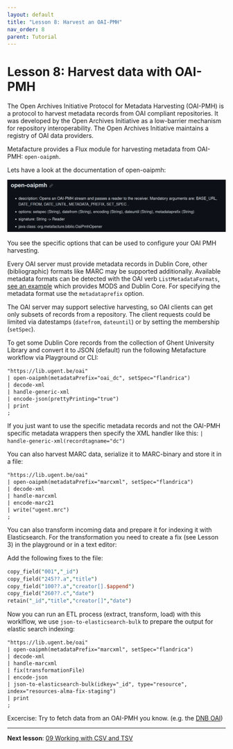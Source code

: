```yaml
---
layout: default
title: "Lesson 8: Harvest an OAI-PMH"
nav_order: 8
parent: Tutorial
---
```



# Lesson 8: Harvest data with OAI-PMH

The Open Archives Initiative Protocol for Metadata Harvesting (OAI-PMH) is a protocol to harvest metadata records from OAI compliant repositories. It was developed by the Open Archives Initiative as a low-barrier mechanism for repository interoperability. The Open Archives Initiative maintains a registry of OAI data providers.

Metafacture provides a Flux module for harvesting metadata from OAI-PMH: `open-oaipmh`.

Lets have a look at the documentation of open-oaipmh:

![open-oaipmh Documentation](./images/OAI-PMH-Docu.png)

You see the specific options that can be used to configure your OAI PMH harvesting.

Every OAI server must provide metadata records in Dublin Core, other (bibliographic) formats like MARC may be supported additionally. Available metadata formats can be detected with the OAI verb `ListMetadataFormats`, [see an example](https://lib.ugent.be/oai?verb=ListMetadataFormats) which provides MODS and Dublin Core. For specifying the metadata format use the `metadataprefix` option.

The OAI server may support selective harvesting, so OAI clients can get only subsets of records from a repository.
The client requests could be limited via datestamps (`datefrom`, `dateuntil`) or by setting the membership (`setSpec`).

To get some Dublin Core records from the collection of Ghent University Library and convert it to JSON (default) run the following Metafacture workflow via Playground or CLI:

```text
"https://lib.ugent.be/oai"
| open-oaipmh(metadataPrefix="oai_dc", setSpec="flandrica")
| decode-xml
| handle-generic-xml
| encode-json(prettyPrinting="true")
| print
;
```

If you just want to use the specific metadata records and not the OAI-PMH specific metadata wrappers then specify the XML handler like this: `| handle-generic-xml(recordtagname="dc")`

You can also harvest MARC data, serialize it to MARC-binary and store it in a file:

```text
"https://lib.ugent.be/oai"
| open-oaipmh(metadataPrefix="marcxml", setSpec="flandrica")
| decode-xml
| handle-marcxml
| encode-marc21
| write("ugent.mrc")
;
```

You can also transform incoming data and prepare it for indexing it with Elasticsearch. For the transformation you need to create a fix (see Lesson 3) in the playground or in a text editor:

Add the following fixes to the file:

```perl
copy_field("001","_id")
copy_field("245??.a","title")
copy_field("100??.a","creator[].$append")
copy_field("260??.c","date")
retain("_id","title","creator[]","date")
```

Now you can run an ETL process (extract, transform, load) with this worklflow, we use `json-to-elasticsearch-bulk` to prepare the output for elastic search indexing:

```text
"https://lib.ugent.be/oai"
| open-oaipmh(metadataPrefix="marcxml", setSpec="flandrica")
| decode-xml
| handle-marcxml
| fix(transformationFile)
| encode-json
| json-to-elasticsearch-bulk(idkey="_id", type="resource", index="resources-alma-fix-staging")
| print
;
```

Excercise: Try to fetch data from an OAI-PMH you know. (e.g. the [DNB OAI](https://www.dnb.de/DE/Professionell/Metadatendienste/Datenbezug/OAI/oai_node.html))

---------------

**Next lesson**: [09 Working with CSV and TSV](./09_Working_with_CSV.html)

